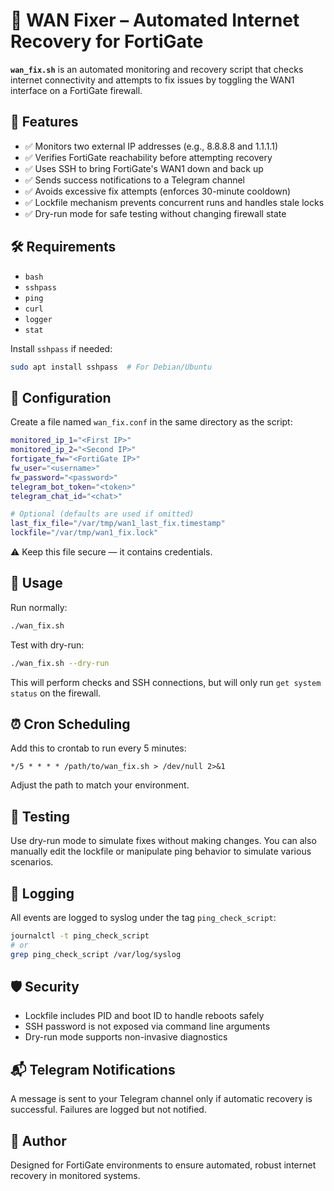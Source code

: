 # 📡 WAN Fixer – Automated Internet Recovery for FortiGate

**`wan_fix.sh`** is an automated monitoring and recovery script that checks internet connectivity and attempts to fix issues by toggling the WAN1 interface on a FortiGate firewall.

## 🧩 Features

- ✅ Monitors two external IP addresses (e.g., 8.8.8.8 and 1.1.1.1)
- ✅ Verifies FortiGate reachability before attempting recovery
- ✅ Uses SSH to bring FortiGate's WAN1 down and back up
- ✅ Sends success notifications to a Telegram channel
- ✅ Avoids excessive fix attempts (enforces 30-minute cooldown)
- ✅ Lockfile mechanism prevents concurrent runs and handles stale locks
- ✅ Dry-run mode for safe testing without changing firewall state

## 🛠️ Requirements

- `bash`
- `sshpass`
- `ping`
- `curl`
- `logger`
- `stat`

Install `sshpass` if needed:
```bash
sudo apt install sshpass  # For Debian/Ubuntu
```

## 🔧 Configuration

Create a file named `wan_fix.conf` in the same directory as the script:

```bash
monitored_ip_1="<First IP>"
monitored_ip_2="<Second IP>"
fortigate_fw="<FortiGate IP>"
fw_user="<username>"
fw_password="<password>"
telegram_bot_token="<token>"
telegram_chat_id="<chat>"

# Optional (defaults are used if omitted)
last_fix_file="/var/tmp/wan1_last_fix.timestamp"
lockfile="/var/tmp/wan1_fix.lock"
```

⚠️ Keep this file secure — it contains credentials.

## 🚀 Usage

Run normally:
```bash
./wan_fix.sh
```

Test with dry-run:
```bash
./wan_fix.sh --dry-run
```

This will perform checks and SSH connections, but will only run `get system status` on the firewall.

## ⏰ Cron Scheduling

Add this to crontab to run every 5 minutes:
```cron
*/5 * * * * /path/to/wan_fix.sh > /dev/null 2>&1
```

Adjust the path to match your environment.

## 🧪 Testing

Use dry-run mode to simulate fixes without making changes. You can also manually edit the lockfile or manipulate ping behavior to simulate various scenarios.

## 📁 Logging

All events are logged to syslog under the tag `ping_check_script`:

```bash
journalctl -t ping_check_script
# or
grep ping_check_script /var/log/syslog
```

## 🛡️ Security

- Lockfile includes PID and boot ID to handle reboots safely
- SSH password is not exposed via command line arguments
- Dry-run mode supports non-invasive diagnostics

## 📬 Telegram Notifications

A message is sent to your Telegram channel only if automatic recovery is successful. Failures are logged but not notified.

## 📌 Author

Designed for FortiGate environments to ensure automated, robust internet recovery in monitored systems.
